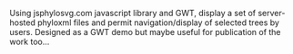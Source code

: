 Using jsphylosvg.com javascript library and GWT, display a set of server-hosted phyloxml files and permit navigation/display of selected trees by users. Designed as a GWT demo but maybe useful for publication of the work too...